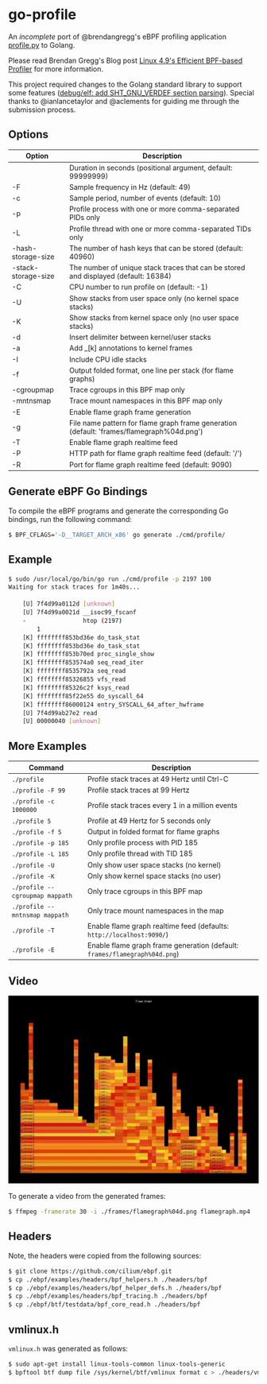 # go-profile

An *incomplete* port of @brendangregg's eBPF profiling application [profile.py](https://github.com/iovisor/bcc/blob/master/tools/profile.py) to Golang.

Please read Brendan Gregg's Blog post [Linux 4.9's Efficient BPF-based Profiler](https://www.brendangregg.com/blog/2016-10-21/linux-efficient-profiler.html) for more information.

This project required changes to the Golang standard library to support some features ([debug/elf: add SHT_GNU_VERDEF section parsing](https://github.com/golang/go/issues/63952)). Special thanks to @ianlancetaylor and @aclements for guiding me through the submission process.

## Options

| Option                   | Description                                                                                                 |
|--------------------------|-------------------------------------------------------------------------------------------------------------|
|                          | Duration in seconds (positional argument, default: 99999999)                                                |
| -F                       | Sample frequency in Hz (default: 49)                                                                        |
| -c                       | Sample period, number of events (default: 10)                                                                 |
| -p                       | Profile process with one or more comma-separated PIDs only                                                  |
| -L                       | Profile thread with one or more comma-separated TIDs only                                                   |
| -hash-storage-size       | The number of hash keys that can be stored (default: 40960)                                                   |
| -stack-storage-size      | The number of unique stack traces that can be stored and displayed (default: 16384)                           |
| -C                       | CPU number to run profile on (default: -1)                                                                    |
| -U                       | Show stacks from user space only (no kernel space stacks)                                                   |
| -K                       | Show stacks from kernel space only (no user space stacks)                                                   |
| -d                       | Insert delimiter between kernel/user stacks                                                                 |
| -a                       | Add _[k] annotations to kernel frames                                                                       |
| -I                       | Include CPU idle stacks                                                                                       |
| -f                       | Output folded format, one line per stack (for flame graphs)                                                 |
| -cgroupmap               | Trace cgroups in this BPF map only                                                                          |
| -mntnsmap                | Trace mount namespaces in this BPF map only                                                                 |
| -E                       | Enable flame graph frame generation                                                                         |
| -g                       | File name pattern for flame graph frame generation (default: 'frames/flamegraph%04d.png')                      |
| -T                       | Enable flame graph realtime feed                                                                            |
| -P                       | HTTP path for flame graph realtime feed (default: '/')                                                      |
| -R                       | Port for flame graph realtime feed (default: 9090)                                                            |

## Generate eBPF Go Bindings

To compile the eBPF programs and generate the corresponding Go bindings, run the following command:

```sh
$ BPF_CFLAGS='-D__TARGET_ARCH_x86' go generate ./cmd/profile/
```

## Example
```sh
$ sudo /usr/local/go/bin/go run ./cmd/profile -p 2197 100
Waiting for stack traces for 1m40s...

    [U] 7f4d99a0112d [unknown]
    [U] 7f4d99a0021d __isoc99_fscanf
    -                htop (2197)
        1
    [K] ffffffff853bd36e do_task_stat
    [K] ffffffff853bd36e do_task_stat
    [K] ffffffff853b70ed proc_single_show
    [K] ffffffff853574a0 seq_read_iter
    [K] ffffffff8535792a seq_read
    [K] ffffffff85326855 vfs_read
    [K] ffffffff85326c2f ksys_read
    [K] ffffffff85f22e55 do_syscall_64
    [K] ffffffff86000124 entry_SYSCALL_64_after_hwframe
    [U] 7f4d99ab27e2 read
    [U] 00000040 [unknown]
```

## More Examples

| Command                                   | Description                                                            |
|-------------------------------------------|------------------------------------------------------------------------|
| `./profile`                        | Profile stack traces at 49 Hertz until Ctrl-C                          |
| `./profile -F 99`                  | Profile stack traces at 99 Hertz                                       |
| `./profile -c 1000000`             | Profile stack traces every 1 in a million events                       |
| `./profile 5`                      | Profile at 49 Hertz for 5 seconds only                                 |
| `./profile -f 5`                   | Output in folded format for flame graphs                               |
| `./profile -p 185`                 | Only profile process with PID 185                                      |
| `./profile -L 185`                 | Only profile thread with TID 185                                       |
| `./profile -U`                     | Only show user space stacks (no kernel)                                |
| `./profile -K`                     | Only show kernel space stacks (no user)                                |
| `./profile --cgroupmap mappath`      | Only trace cgroups in this BPF map                                     |
| `./profile --mntnsmap mappath`       | Only trace mount namespaces in the map                                 |
| `./profile -T`                     | Enable flame graph realtime feed (defaults: `http://localhost:9090/`)    |
| `./profile -E`                     | Enable flame graph frame generation (default: `frames/flamegraph%04d.png`) |

## Video

[![Realtime Flame Graph](images/flamegraph.jpg)](https://www.youtube.com/watch?v=LL-KoHnRfSM "Realtime Flame Graph")

To generate a video from the generated frames:
```sh
$ ffmpeg -framerate 30 -i ./frames/flamegraph%04d.png flamegraph.mp4
```

## Headers

Note, the headers were copied from the following sources:

```sh
$ git clone https://github.com/cilium/ebpf.git
$ cp ./ebpf/examples/headers/bpf_helpers.h ./headers/bpf
$ cp ./ebpf/examples/headers/bpf_helper_defs.h ./headers/bpf
$ cp ./ebpf/examples/headers/bpf_tracing.h ./headers/bpf
$ cp ./ebpf/btf/testdata/bpf_core_read.h ./headers/bpf
```

## vmlinux.h

`vmlinux.h` was generated as follows:

```sh
$ sudo apt-get install linux-tools-common linux-tools-generic
$ bpftool btf dump file /sys/kernel/btf/vmlinux format c > ./headers/vmlinux.h
```
